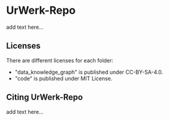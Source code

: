 # UrWerk-Repo
add text here...

## Licenses
There are different licenses for each folder: 
- "data_knowledge_graph" is published under CC-BY-SA-4.0.
- "code" is published under MIT License.

## Citing UrWerk-Repo
add text here...
